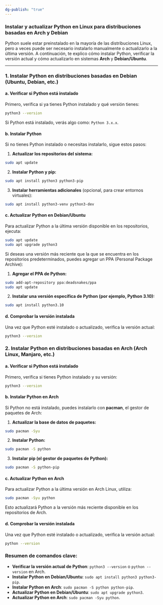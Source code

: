 ```yaml
---
dg-publish: "true"
---
```

### Instalar y actualizar Python en Linux para distribuciones basadas en **Arch** y **Debian**

Python suele estar preinstalado en la mayoría de las distribuciones Linux, pero a veces puede ser necesario instalarlo manualmente o actualizarlo a la última versión. A continuación, te explico cómo instalar Python, verificar la versión actual y cómo actualizarlo en sistemas **Arch** y **Debian/Ubuntu**.

---

### 1. **Instalar Python en distribuciones basadas en Debian (Ubuntu, Debian, etc.)**

#### a. Verificar si Python está instalado

Primero, verifica si ya tienes Python instalado y qué versión tienes:
```bash
python3 --version
```

Si Python está instalado, verás algo como: `Python 3.x.x`.

#### b. Instalar Python

Si no tienes Python instalado o necesitas instalarlo, sigue estos pasos:

1. **Actualizar los repositorios del sistema:**
```bash
sudo apt update
```
2. **Instalar Python y pip:**
```bash
sudo apt install python3 python3-pip
```
3. **Instalar herramientas adicionales** (opcional, para crear entornos virtuales):
```bash
sudo apt install python3-venv python3-dev
```

#### c. Actualizar Python en Debian/Ubuntu

Para actualizar Python a la última versión disponible en los repositorios, ejecuta:
```bash
sudo apt update
sudo apt upgrade python3
```

Si deseas una versión más reciente que la que se encuentra en los repositorios predeterminados, puedes agregar un PPA (Personal Package Archive):

1. **Agregar el PPA de Python:**
```bash
sudo add-apt-repository ppa:deadsnakes/ppa
sudo apt update
```
2. **Instalar una versión específica de Python (por ejemplo, Python 3.10):**
```bash
sudo apt install python3.10
```
#### d. Comprobar la versión instalada

Una vez que Python esté instalado o actualizado, verifica la versión actual:
```bash
python3 --version
```

### 2. **Instalar Python en distribuciones basadas en Arch (Arch Linux, Manjaro, etc.)**

#### a. Verificar si Python está instalado

Primero, verifica si tienes Python instalado y su versión:

```bash
python3 --version
```

#### b. Instalar Python en Arch

Si Python no está instalado, puedes instalarlo con **pacman**, el gestor de paquetes de Arch:

1. **Actualizar la base de datos de paquetes:**
```bash
sudo pacman -Syu
```

2. **Instalar Python:**
```bash
sudo pacman -S python
```

3. **Instalar pip (el gestor de paquetes de Python):**
```bash
sudo pacman -S python-pip
```

#### c. Actualizar Python en Arch

Para actualizar Python a la última versión en Arch Linux, utiliza:
```bash
sudo pacman -Syu python
```

Esto actualizará Python a la versión más reciente disponible en los repositorios de Arch.

#### d. Comprobar la versión instalada

Una vez que Python esté instalado o actualizado, verifica la versión actual:
```bash
python --version
```

### Resumen de comandos clave:

- **Verificar la versión actual de Python**: `python3 --version` o `python --version` en Arch.
- **Instalar Python en Debian/Ubuntu**: `sudo apt install python3 python3-pip`.
- **Instalar Python en Arch**: `sudo pacman -S python python-pip`.
- **Actualizar Python en Debian/Ubuntu**: `sudo apt upgrade python3`.
- **Actualizar Python en Arch**: `sudo pacman -Syu python`.